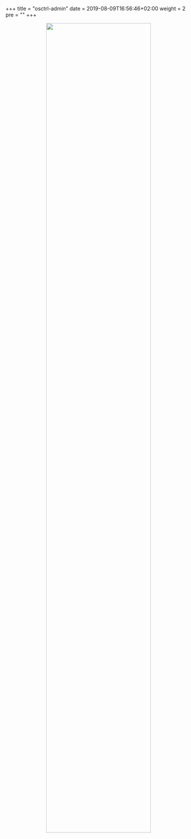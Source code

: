 +++
title = "osctrl-admin"
date = 2019-08-09T16:56:46+02:00
weight = 2
pre = ""
+++

<p align="center">

  <img src="/osctrl-admin.png" style="width:75%; margin: 0;"/>

</p>
